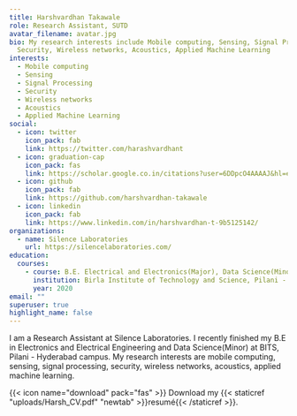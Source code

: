 ```yaml
---
title: Harshvardhan Takawale
role: Research Assistant, SUTD
avatar_filename: avatar.jpg
bio: My research interests include Mobile computing, Sensing, Signal Processing,
  Security, Wireless networks, Acoustics, Applied Machine Learning
interests:
  - Mobile computing
  - Sensing
  - Signal Processing
  - Security
  - Wireless networks
  - Acoustics
  - Applied Machine Learning
social:
  - icon: twitter
    icon_pack: fab
    link: https://twitter.com/harashvardhant
  - icon: graduation-cap
    icon_pack: fas
    link: https://scholar.google.co.in/citations?user=6DDpcO4AAAAJ&hl=en
  - icon: github
    icon_pack: fab
    link: https://github.com/harshvardhan-takawale
  - icon: linkedin
    icon_pack: fab
    link: https://www.linkedin.com/in/harshvardhan-t-9b5125142/
organizations:
  - name: Silence Laboratories
    url: https://silencelaboratories.com/
education:
  courses:
    - course: B.E. Electrical and Electronics(Major), Data Science(Minor)
      institution: Birla Institute of Technology and Science, Pilani - Hyderabad Campus
      year: 2020
email: ""
superuser: true
highlight_name: false
---
```

I am a Research Assistant at Silence Laboratories. I recently finished my B.E in Electronics and Electrical Engineering and Data Science(Minor) at BITS, Pilani - Hyderabad campus. My research interests are mobile computing, sensing, signal processing, security, wireless networks, acoustics, applied machine learning.

{{< icon name="download" pack="fas" >}} Download my {{< staticref "uploads/Harsh_CV.pdf" "newtab" >}}resumé{{< /staticref >}}.